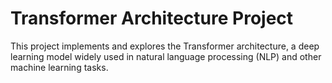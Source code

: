# Transformer Architecture Project

This project implements and explores the Transformer architecture, a deep learning model widely used in natural language processing (NLP) and other machine learning tasks.

